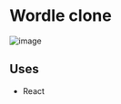 # Wordle clone
![image](https://user-images.githubusercontent.com/32013268/219691439-efd412ce-0045-4e35-8741-5c8467e508a5.png)

## Uses
- React
